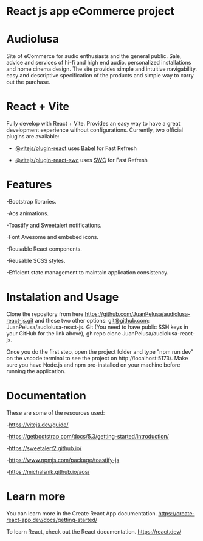 
# React js app eCommerce project

# Audiolusa

Site of eCommerce for audio enthusiasts and the general public.
Sale, advice and services of hi-fi and high end audio.
personalized installations and home cinema design.
The site provides simple and intuitive navigability. easy and descriptive specification of the products and simple way to carry out the purchase.

# React + Vite

Fully develop with React + Vite. Provides an easy way to have a great development experience without configurations.
Currently, two official plugins are available:

- [@vitejs/plugin-react](https://github.com/vitejs/vite-plugin-react/blob/main/packages/plugin-react/README.md) uses [Babel](https://babeljs.io/) for Fast Refresh

- [@vitejs/plugin-react-swc](https://github.com/vitejs/vite-plugin-react-swc) uses [SWC](https://swc.rs/) for Fast Refresh

# Features

-Bootstrap libraries.

-Aos animations.

-Toastify and Sweetalert notifications.

-Font Awesome and embebed icons.

-Reusable React components.

-Reusable SCSS styles.

-Efficient state management to maintain application consistency.

# Instalation and Usage

Clone the repository from here https://github.com/JuanPelusa/audiolusa-react-js.git
and these two other options:
git@github.com: JuanPelusa/audiolusa-react-js. Git
(You need to have public SSH keys in your GitHub for the link above),
gh repo clone JuanPelusa/audiolusa-react-js.

Once you do the first step, open the project folder and type "npm run dev" on the vscode terminal to see the project on http://localhost:5173/.
Make sure you have Node.js and npm pre-installed on your machine before running the application.

# Documentation

These are some of the resources used:

-https://vitejs.dev/guide/

-https://getbootstrap.com/docs/5.3/getting-started/introduction/

-https://sweetalert2.github.io/

-https://www.npmjs.com/package/toastify-js

-https://michalsnik.github.io/aos/

# Learn more

You can learn more in the Create React App documentation.
https://create-react-app.dev/docs/getting-started/

To learn React, check out the React documentation.
https://react.dev/